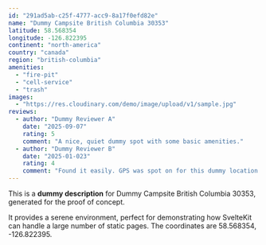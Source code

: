 ```yaml
---
id: "291ad5ab-c25f-4777-acc9-8a17f0efd82e"
name: "Dummy Campsite British Columbia 30353"
latitude: 58.568354
longitude: -126.822395
continent: "north-america"
country: "canada"
region: "british-columbia"
amenities:
  - "fire-pit"
  - "cell-service"
  - "trash"
images:
  - "https://res.cloudinary.com/demo/image/upload/v1/sample.jpg"
reviews:
  - author: "Dummy Reviewer A"
    date: "2025-09-07"
    rating: 5
    comment: "A nice, quiet dummy spot with some basic amenities."
  - author: "Dummy Reviewer B"
    date: "2025-01-023"
    rating: 4
    comment: "Found it easily. GPS was spot on for this dummy location."
---
```


This is a **dummy description** for Dummy Campsite British Columbia 30353, generated for the proof of concept.

It provides a serene environment, perfect for demonstrating how SvelteKit can handle a large number of static pages. The coordinates are 58.568354, -126.822395.
